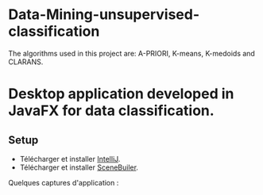 # Data-Mining-unsupervised-classification

The algorithms used in this project are: A-PRIORI, K-means, K-medoids and CLARANS. 

# Desktop application developed in JavaFX for data classification.
##                             Setup


* Télécharger et installer [IntelliJ](https://www.jetbrains.com/fr-fr/idea/).    
* Télécharger et installer [SceneBuiler](https://gluonhq.com/products/scene-builder/). 

Quelques captures d'application :
